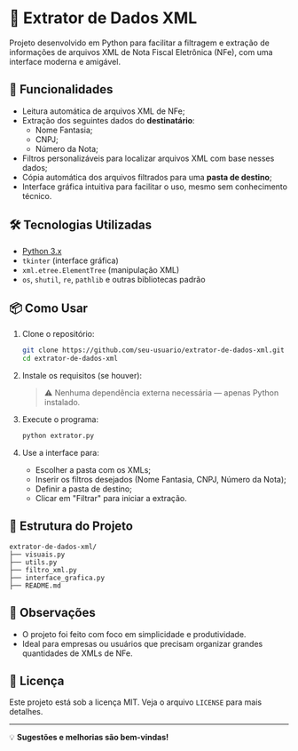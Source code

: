 # 🧾 Extrator de Dados XML

Projeto desenvolvido em Python para facilitar a filtragem e extração de informações de arquivos XML de Nota Fiscal Eletrônica (NFe), com uma interface moderna e amigável.

## 🚀 Funcionalidades

- Leitura automática de arquivos XML de NFe;
- Extração dos seguintes dados do **destinatário**:
  - Nome Fantasia;
  - CNPJ;
  - Número da Nota;
- Filtros personalizáveis para localizar arquivos XML com base nesses dados;
- Cópia automática dos arquivos filtrados para uma **pasta de destino**;
- Interface gráfica intuitiva para facilitar o uso, mesmo sem conhecimento técnico.

## 🛠 Tecnologias Utilizadas

- [Python 3.x](https://www.python.org/)
- `tkinter` (interface gráfica)
- `xml.etree.ElementTree` (manipulação XML)
- `os`, `shutil`, `re`, `pathlib` e outras bibliotecas padrão

## 📦 Como Usar

1. Clone o repositório:
   ```bash
   git clone https://github.com/seu-usuario/extrator-de-dados-xml.git
   cd extrator-de-dados-xml
   ```

2. Instale os requisitos (se houver):
   > ⚠️ Nenhuma dependência externa necessária — apenas Python instalado.

3. Execute o programa:
   ```bash
   python extrator.py
   ```

4. Use a interface para:
   - Escolher a pasta com os XMLs;
   - Inserir os filtros desejados (Nome Fantasia, CNPJ, Número da Nota);
   - Definir a pasta de destino;
   - Clicar em "Filtrar" para iniciar a extração.

## 📁 Estrutura do Projeto

```
extrator-de-dados-xml/
├── visuais.py
├── utils.py
├── filtro_xml.py
├── interface_grafica.py
├── README.md
```

## 📌 Observações

- O projeto foi feito com foco em simplicidade e produtividade.
- Ideal para empresas ou usuários que precisam organizar grandes quantidades de XMLs de NFe.

## 📄 Licença

Este projeto está sob a licença MIT. Veja o arquivo `LICENSE` para mais detalhes.

---

💡 **Sugestões e melhorias são bem-vindas!**

